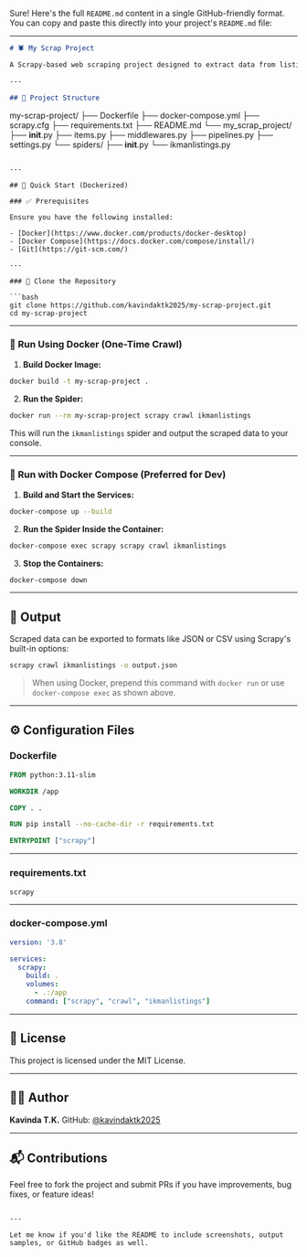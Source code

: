 Sure! Here's the full `README.md` content in a single GitHub-friendly format. You can copy and paste this directly into your project's `README.md` file:

---

```markdown
# 🕷️ My Scrap Project

A Scrapy-based web scraping project designed to extract data from listing websites. This project includes Docker support to make deployment and execution easier across environments.

---

## 📁 Project Structure

```

my-scrap-project/
├── Dockerfile
├── docker-compose.yml
├── scrapy.cfg
├── requirements.txt
├── README.md
└── my\_scrap\_project/
├── **init**.py
├── items.py
├── middlewares.py
├── pipelines.py
├── settings.py
└── spiders/
├── **init**.py
└── ikmanlistings.py

````

---

## 🚀 Quick Start (Dockerized)

### ✅ Prerequisites

Ensure you have the following installed:

- [Docker](https://www.docker.com/products/docker-desktop)
- [Docker Compose](https://docs.docker.com/compose/install/)
- [Git](https://git-scm.com/)

---

### 🔨 Clone the Repository

```bash
git clone https://github.com/kavindaktk2025/my-scrap-project.git
cd my-scrap-project
````

---

### 🐳 Run Using Docker (One-Time Crawl)

1. **Build Docker Image:**

```bash
docker build -t my-scrap-project .
```

2. **Run the Spider:**

```bash
docker run --rm my-scrap-project scrapy crawl ikmanlistings
```

This will run the `ikmanlistings` spider and output the scraped data to your console.

---

### 🧪 Run with Docker Compose (Preferred for Dev)

1. **Build and Start the Services:**

```bash
docker-compose up --build
```

2. **Run the Spider Inside the Container:**

```bash
docker-compose exec scrapy scrapy crawl ikmanlistings
```

3. **Stop the Containers:**

```bash
docker-compose down
```

---

## 📄 Output

Scraped data can be exported to formats like JSON or CSV using Scrapy's built-in options:

```bash
scrapy crawl ikmanlistings -o output.json
```

> When using Docker, prepend this command with `docker run` or use `docker-compose exec` as shown above.

---

## ⚙️ Configuration Files

### Dockerfile

```dockerfile
FROM python:3.11-slim

WORKDIR /app

COPY . .

RUN pip install --no-cache-dir -r requirements.txt

ENTRYPOINT ["scrapy"]
```

---

### requirements.txt

```
scrapy
```

---

### docker-compose.yml

```yaml
version: '3.8'

services:
  scrapy:
    build: .
    volumes:
      - .:/app
    command: ["scrapy", "crawl", "ikmanlistings"]
```

---

## 📝 License

This project is licensed under the MIT License.

---

## 🙋‍♂️ Author

**Kavinda T.K.**
GitHub: [@kavindaktk2025](https://github.com/kavindaktk2025)

---

## 📬 Contributions

Feel free to fork the project and submit PRs if you have improvements, bug fixes, or feature ideas!

```

---

Let me know if you'd like the README to include screenshots, output samples, or GitHub badges as well.
```

